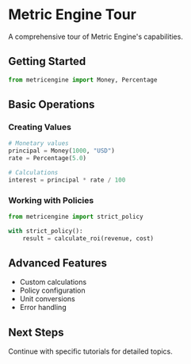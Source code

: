 # Metric Engine Tour

A comprehensive tour of Metric Engine's capabilities.

## Getting Started

```python
from metricengine import Money, Percentage
```

## Basic Operations

### Creating Values

```python
# Monetary values
principal = Money(1000, "USD")
rate = Percentage(5.0)

# Calculations
interest = principal * rate / 100
```

### Working with Policies

```python
from metricengine import strict_policy

with strict_policy():
    result = calculate_roi(revenue, cost)
```

## Advanced Features

- Custom calculations
- Policy configuration
- Unit conversions
- Error handling

## Next Steps

Continue with specific tutorials for detailed topics.
